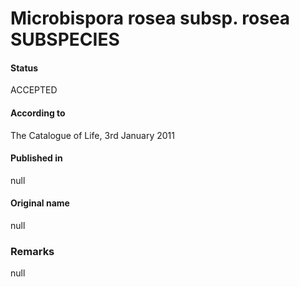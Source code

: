 # Microbispora rosea subsp. rosea SUBSPECIES

#### Status
ACCEPTED

#### According to
The Catalogue of Life, 3rd January 2011

#### Published in
null

#### Original name
null

### Remarks
null